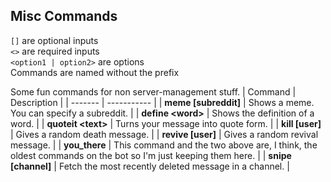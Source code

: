 ## Misc Commands
`[]` are optional inputs<br>
`<>` are required inputs<br>
`<option1 | option2>` are options<br>
Commands are named without the prefix

Some fun commands for non server-management stuff.
| Command | Description |
| ------- | ----------- |
| **meme [subreddit]** | Shows a meme. You can specify a subreddit. |
| **define \<word>** | Shows the definition of a word. |
| **quoteit \<text>** | Turns your message into quote form. |
| **kill [user]** | Gives a random death message. |
| **revive [user]** | Gives a random revival message. |
| **you_there** | This command and the two above are, I think, the oldest commands on the bot so I'm just keeping them here. |
| **snipe [channel]** | Fetch the most recently deleted message in a channel. |
